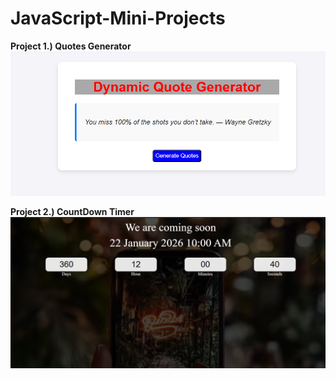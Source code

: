 # JavaScript-Mini-Projects

**Project 1.) Quotes Generator**
![Preview Image](quotes_generator.png)

**Project 2.) CountDown Timer**
![Preview Image](Countdowntimer.png)



